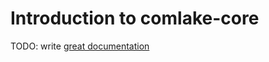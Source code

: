 # Introduction to comlake-core

TODO: write [great documentation](http://jacobian.org/writing/what-to-write/)
